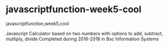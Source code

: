 # javascriptfunction-week5-cool
javascriptfunction,week5,cool

Javascript Calculator based on two numbers with options to add, subtract, multiply, divide
Completed during 2016-2018 in Bsc Information Systems

